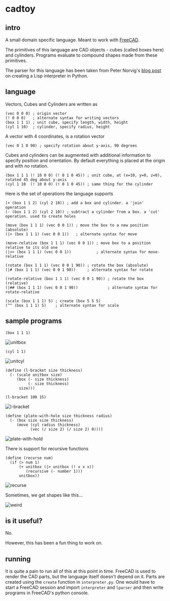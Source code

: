 # cadtoy

## intro

A small domain specific language. Meant to work with [FreeCAD](https://www.freecadweb.org/).

The primitives of this language are CAD objects - cubes (called boxes here) and cylinders. Programs evaluate
to compound shapes made from these primitives.

The parser for this language has been taken from Peter Norvig's [blog post](http://norvig.com/lispy.html)
on creating a Lisp interpreter in Python.

## language

Vectors, Cubes and Cylinders are written as
```
(vec 0 0 0) ; origin vector
(! 0 0 0)   ; alternate syntax for writing vectors
(box 1 1 1) ; unit cube, specify length, width, height
(cyl 1 10)  ; cylinder, specify radius, height
```

A vector with 4 coordinates, is a rotation vector
```
(vec 0 1 0 90) ; specify rotation about y-axis, 90 degrees
```

Cubes and cylinders can be augmented with additional information to specify position and orientation.
By default everything is placed at the origin and with no rotation.
```
(box 1 1 1 (! 10 0 0) (! 0 1 0 45)) ; unit cube, at (x=10, y=0, z=0), rotated 45 deg about y-axis
(cyl 1 10  (! 10 0 0) (! 0 1 0 45)) ; same thing for the cylinder
```

Here is the set of operations the language supports
```
(+ (box 1 1 2) (cyl 2 10)) ; add a box and cylinder. a 'join' operation
(- (box 1 1 2) (cyl 2 10)) ; subtract a cylinder from a box. a 'cut' operation. used to create holes

(move (box 1 1 1) (vec 0 0 1)) ; move the box to a new position (absolute)
(|> (box 1 1 1) (vec 0 0 1))   ; alternate syntax for move

(move-relative (box 1 1 1) (vec 0 0 1)) ; move box to a position relative to its old one
(|>> (box 1 1 1) (vec 0 0 1))           ; alternate syntax for move-relative

(rotate (box 1 1 1) (vec 0 0 1 90)) ; rotate the box (absolute)
(|# (box 1 1 1) (vec 0 0 1 90))     ; alternate syntax for rotate

(rotate-relative (box 1 1 1) (vec 0 0 1 90)) ; rotate the box (relative)
(|## (box 1 1 1) (vec 0 0 1 90))             ; alternate syntax for rotate-relative

(scale (box 1 1 1) 5) ; create (box 5 5 5)
(^^ (box 1 1 1) 5)    ; alternate syntax for scale
```

## sample programs

```
(box 1 1 1)
```

![unitbox](https://github.com/bluerama/cadtoy/blob/master/img/unitbox.png)

```
(cyl 1 1)
```

![unitcyl](https://github.com/bluerama/cadtoy/blob/master/img/unitcyl.png)

```
(define (l-bracket size thickness)
  (- (scale unitbox size)
     (box (- size thickness)
          (- size thickness)
	  size)))

(l-bracket 100 15)
```

![l-bracket](https://github.com/bluerama/cadtoy/blob/master/img/l-bracket.png)


```
(define (plate-with-hole size thickness radius)
  (- (box size size thickness)
     (move (cyl radius thickness)
           (vec (/ size 2) (/ size 2) 0))))
```

![plate-with-hold](https://github.com/bluerama/cadtoy/blob/master/img/pwh.png)


There is support for recursive functions

```
(define (recurse num)
  (if (> num 1)
      (+ unitbox (|> unitbox (! x x x))
         (recursive (- number 1)))
      unitbox))
```

![recurse](https://github.com/bluerama/cadtoy/blob/master/img/recurse1.png)


Sometimes, we get shapes like this...

![weird](https://github.com/bluerama/cadtoy/blob/master/img/weird2.png)


## is it useful?

No.

However, this has been a fun thing to work on. 

## running

It is quite a pain to run all of this at this point in time. FreeCAD is used to render
the CAD parts, but the language itself doesn't depend on it. Parts are created using
the `create` function in `interpreter.py`. One would have to start a FreeCAD session
and import `interpreter` and `lparser` and then write programs in FreeCAD's python
console.

